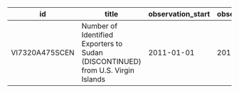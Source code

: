 | id             | title                                                                           | observation_start   | observation_end   |
|----------------|---------------------------------------------------------------------------------|---------------------|-------------------|
| VI7320A475SCEN | Number of Identified Exporters to Sudan (DISCONTINUED) from U.S. Virgin Islands | 2011-01-01          | 2011-01-01        |